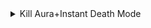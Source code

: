 <details>
  <summary>Kill Aura+Instant Death Mode</summary>
  <img src="https://github.com/0kolya0/GC_FuncList/blob/main/gif/Kill%20Aura%2BInstant%20Death%20Mode.gif"/>
</details>